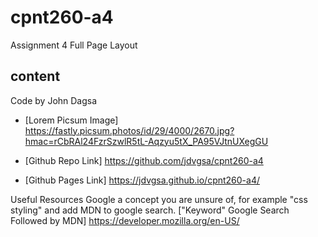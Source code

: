 # cpnt260-a4

Assignment 4 Full Page Layout

## content

Code by John Dagsa

- [Lorem Picsum Image] https://fastly.picsum.photos/id/29/4000/2670.jpg?hmac=rCbRAl24FzrSzwlR5tL-Aqzyu5tX_PA95VJtnUXegGU

- [Github Repo Link] https://github.com/jdvgsa/cpnt260-a4

- [Github Pages Link] https://jdvgsa.github.io/cpnt260-a4/

Useful Resources
Google a concept you are unsure of, for example "css styling" and add MDN to google search.
["Keyword" Google Search Followed by MDN] https://developer.mozilla.org/en-US/